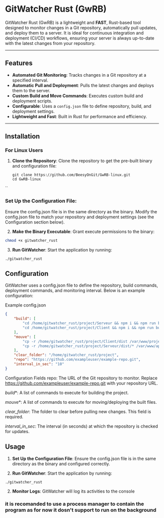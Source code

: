 # GitWatcher Rust (GwRB)

GitWatcher Rust (GwRB) is a lightweight and **FAST**, Rust-based tool designed to monitor changes in a Git repository, automatically pull updates, and deploy them to a server. It is ideal for continuous integration and deployment (CI/CD) workflows, ensuring your server is always up-to-date with the latest changes from your repository.

---

## Features

- **Automated Git Monitoring**: Tracks changes in a Git repository at a specified interval.
- **Automatic Pull and Deployment**: Pulls the latest changes and deploys them to the server.
- **Custom Build and Move Commands**: Executes custom build and deployment scripts.
- **Configurable**: Uses a `config.json` file to define repository, build, and deployment settings.
- **Lightweight and Fast**: Built in Rust for performance and efficiency.

---

## Installation

### For Linux Users

1. **Clone the Repository**:
   Clone the repository to get the pre-built binary and configuration file:
   ```
   git clone https://github.com/BeesyOnGit/GwRB-linux.git
   cd GwRB-linux
  ``

### Set Up the Configuration File:
Ensure the config.json file is in the same directory as the binary. Modify the config.json file to match your repository and deployment settings (see the Configuration section below).

2. **Make the Binary Executable**:
Grant execute permissions to the binary:

```bash
chmod +x gitwatcher_rust
```
3. **Run GitWatcher**:
Start the application by running:
```
./gitwatcher_rust
```

## Configuration

GitWatcher uses a config.json file to define the repository, build commands, deployment commands, and monitoring interval. Below is an example configuration:

Example config.json

```json
{
    "build": [
        "cd /home/gitwatcher_rust/project/Serveur && npm i && npm run build",
        "cd /home/gitwatcher_rust/project/Client && npm i && npm run build"
    ],
    "mouve": [
        "cp -r /home/gitwatcher_rust/project/Client/dist /var/www/project.com",
        "cp -r /home/gitwatcher_rust/project/Serveur/dist/* /var/www/api.project.com"
    ],
    "clear_folder": "/home/gitwatcher_rust/project",
    "repo": "https://github.com/exampleuser/example-repo.git",
    "interval_in_sec": "10"
}
```
Configuration Fields
repo: The URL of the Git repository to monitor. Replace https://github.com/exampleuser/example-repo.git with your repository URL.

*build**: A list of commands to execute for building the project.

*mouve**: A list of commands to execute for moving/deploying the built files.

*clear_folder*: The folder to clear before pulling new changes. This field is required.

*interval_in_sec*: The interval (in seconds) at which the repository is checked for updates.

## Usage

1. **Set Up the Configuration File**:
Ensure the config.json file is in the same directory as the binary and configured correctly.

2. **Run GitWatcher**:
Start the application by running:
```
./gitwatcher_rust
```

2. **Monitor Logs**:
GitWatcher will log its activities to the console


### it is recomanded to use a process manager to contain the program as for now it dosn't support to run on the background
